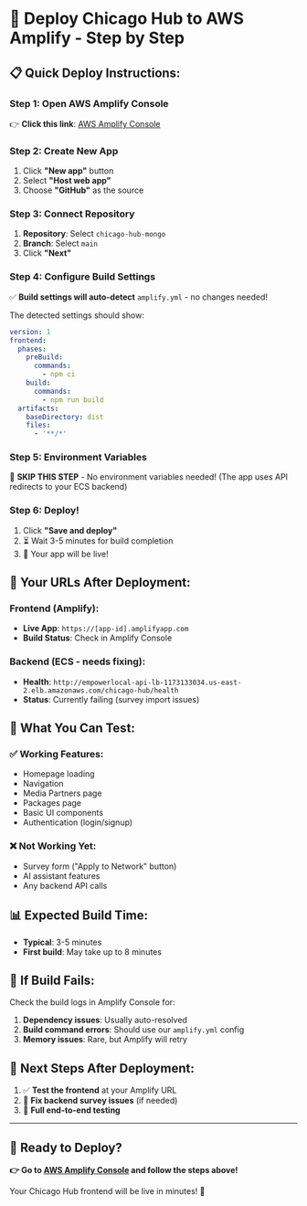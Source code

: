 # 🚀 Deploy Chicago Hub to AWS Amplify - Step by Step

## 📋 Quick Deploy Instructions:

### **Step 1: Open AWS Amplify Console**
👉 **Click this link**: [AWS Amplify Console](https://console.aws.amazon.com/amplify/)

### **Step 2: Create New App**
1. Click **"New app"** button
2. Select **"Host web app"**
3. Choose **"GitHub"** as the source

### **Step 3: Connect Repository**
1. **Repository**: Select `chicago-hub-mongo`
2. **Branch**: Select `main`
3. Click **"Next"**

### **Step 4: Configure Build Settings**
✅ **Build settings will auto-detect** `amplify.yml` - no changes needed!

The detected settings should show:
```yaml
version: 1
frontend:
  phases:
    preBuild:
      commands:
        - npm ci
    build:
      commands:
        - npm run build
  artifacts:
    baseDirectory: dist
    files:
      - '**/*'
```

### **Step 5: Environment Variables**
🎉 **SKIP THIS STEP** - No environment variables needed!
(The app uses API redirects to your ECS backend)

### **Step 6: Deploy!**
1. Click **"Save and deploy"**
2. ⏳ Wait 3-5 minutes for build completion
3. 🎉 Your app will be live!

## 🔗 **Your URLs After Deployment:**

### **Frontend (Amplify):**
- **Live App**: `https://[app-id].amplifyapp.com`
- **Build Status**: Check in Amplify Console

### **Backend (ECS - needs fixing):**
- **Health**: `http://empowerlocal-api-lb-1173133034.us-east-2.elb.amazonaws.com/chicago-hub/health`
- **Status**: Currently failing (survey import issues)

## 🧪 **What You Can Test:**

### ✅ **Working Features:**
- Homepage loading
- Navigation
- Media Partners page
- Packages page  
- Basic UI components
- Authentication (login/signup)

### ❌ **Not Working Yet:**
- Survey form ("Apply to Network" button)
- AI assistant features
- Any backend API calls

## 📊 **Expected Build Time:**
- **Typical**: 3-5 minutes
- **First build**: May take up to 8 minutes

## 🔧 **If Build Fails:**
Check the build logs in Amplify Console for:
1. **Dependency issues**: Usually auto-resolved
2. **Build command errors**: Should use our `amplify.yml` config
3. **Memory issues**: Rare, but Amplify will retry

## 🎯 **Next Steps After Deployment:**
1. ✅ **Test the frontend** at your Amplify URL
2. 🔧 **Fix backend survey issues** (if needed)
3. 🚀 **Full end-to-end testing**

---

## 🚨 **Ready to Deploy?**

**👉 Go to [AWS Amplify Console](https://console.aws.amazon.com/amplify/) and follow the steps above!**

Your Chicago Hub frontend will be live in minutes! 🎉

